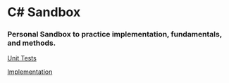 # C# Sandbox

### Personal Sandbox to practice implementation, fundamentals, and methods.

[Unit Tests](https://github.com/chitangchin/Box/blob/master/Practice/PracticeCollectionTest/README.md#oop)

[Implementation](https://github.com/chitangchin/Box/tree/master/Practice/PracticeCollection)

